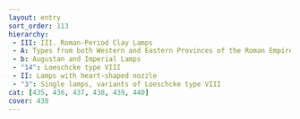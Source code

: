 ```yaml
---
layout: entry
sort_order: 113
hierarchy:
 - III: III. Roman-Period Clay Lamps
 - A: Types from both Western and Eastern Provinces of the Roman Empire
 - b: Augustan and Imperial Lamps
 - "14": Loeschcke type VIII
 - II: Lamps with heart-shaped nozzle
 - "3": Single lamps, variants of Loeschcke type VIII
cat: [435, 436, 437, 438, 439, 440]
cover: 438
---
```

